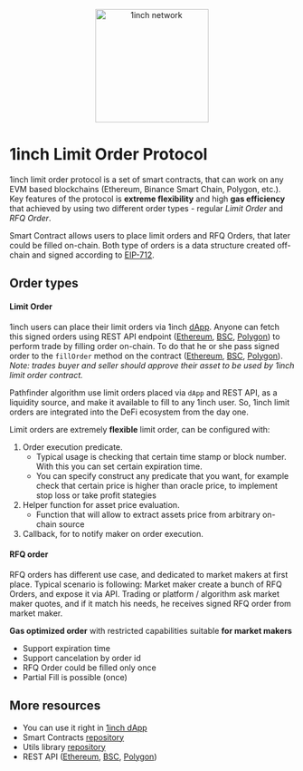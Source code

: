 <p align="center">
  <img src="https://app.1inch.io/assets/images/logo.svg" width="200" alt="1inch network" />
</p>


# 1inch Limit Order Protocol

1inch limit order protocol is a set of smart contracts, that can work on any EVM based blockchains (Ethereum, Binance Smart Chain, Polygon, etc.). Key features of the protocol is **extreme flexibility** and high **gas efficiency** that achieved by using two different order types - regular *Limit Order* and *RFQ Order*.

Smart Contract allows users to place limit orders and RFQ Orders, that later could be filled on-chain.
Both type of orders is a data structure created off-chain and signed according to [EIP-712](https://eips.ethereum.org/EIPS/eip-712).

## Order types

#### Limit Order

1inch users can place their limit orders via 1inch [dApp](https://app.1inch.io/#/1/limit-order/WETH/DAI).
Anyone can fetch this signed orders using REST API endpoint ([Ethereum](https://limit-orders.1inch.exchange/swagger/ethereum/), [BSC](https://limit-orders.1inch.exchange/swagger/binance/), [Polygon](https://limit-orders.1inch.exchange/swagger/polygon/)) to perform trade by filling order on-chain. 
To do that he or she pass signed order to the `fillOrder` method on the contract ([Ethereum](https://etherscan.io/address/0x3ef51736315f52d568d6d2cf289419b9cfffe782), [BSC](https://bscscan.com/address/0xe3456f4ee65e745a44ec3bcb83d0f2529d1b84eb), [Polygon](https://polygonscan.com/address/0xb707d89d29c189421163515c59e42147371d6857)). 
*Note: trades buyer and seller should approve their asset to be used by 1inch limit order contract.*  

Pathfinder algorithm use limit orders placed via `dApp` and REST API, as a liquidity source, and make it available to fill to any 1inch user. 
So, 1inch limit orders are integrated into the DeFi ecosystem from the day one.

Limit orders are extremely **flexible** limit order, can be configured with:
1) Order execution predicate.
    - Typical usage is checking that certain time stamp or block number. With this you can set certain expiration time.
    - You can specify construct any predicate that you want, for example check that certain price is higher than oracle price, to implement stop loss or take profit stategies
2) Helper function for asset price evaluation.
    - Function that will allow to extract assets price from arbitrary on-chain source
3) Callback, for to notify maker on order execution.

#### RFQ order
RFQ orders has different use case, and dedicated to market makers at first place. Typical scenario is following:
Market maker create a bunch of RFQ Orders, and expose it via API.
Trading or platform / algorithm ask market maker quotes, and if it match his needs, he receives signed RFQ order from market maker.

**Gas optimized order** with restricted capabilities suitable **for market makers**

- Support expiration time
- Support cancelation by order id
- RFQ Order could be filled only once
- Partial Fill is possible (once)


## More resources
- You can use it right in [1inch dApp](https://app.1inch.io/#/1/limit-order/WETH/DAI)
- Smart Contracts [repository](https://github.com/1inch/limit-order-protocol/)
- Utils library [repository](https://github.com/1inch/limit-order-protocol-utils/)
- REST API ([Ethereum](https://limit-orders.1inch.exchange/swagger/ethereum/), [BSC](https://limit-orders.1inch.exchange/swagger/binance/), [Polygon](https://limit-orders.1inch.exchange/swagger/polygon/))
